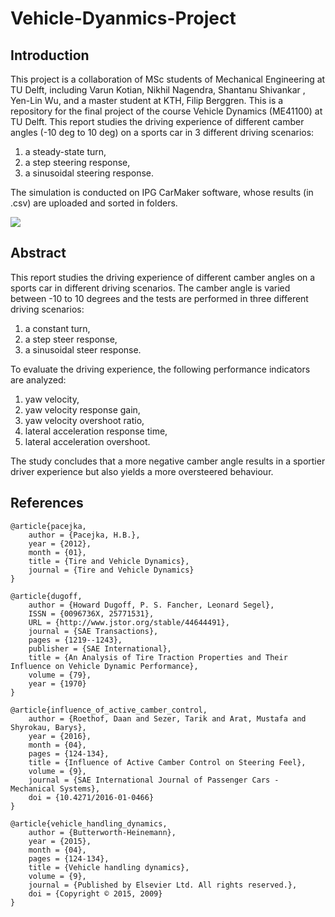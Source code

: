 # Vehicle-Dyanmics-Project

## Introduction

This project is a collaboration of MSc students of Mechanical Engineering at TU Delft, including Varun Kotian, Nikhil Nagendra, Shantanu Shivankar , Yen-Lin Wu, and a master student at KTH, Filip Berggren. 
This is a repository for the final project of the course Vehicle Dynamics (ME41100) at TU Delft.
This report studies the driving experience of different camber angles (-10 deg to 10 deg) on a sports car in 3 different driving scenarios: 
1. a steady-state turn,
2. a step steering response,
3. a sinusoidal steering response.

The simulation is conducted on IPG CarMaker software, whose results (in .csv) are uploaded and sorted in folders.

![](https://i.imgur.com/OAWb3Lv.png)

## Abstract

This report studies the driving experience of different camber angles on a sports car in different driving scenarios. The camber angle is varied between -10 to 10 degrees and the tests are performed in three different driving scenarios: 
1. a constant turn, 
2. a step steer response, 
3. a sinusoidal steer response.

To evaluate the driving experience, the following performance indicators are analyzed: 
1. yaw velocity, 
2. yaw velocity response gain, 
3. yaw velocity overshoot ratio,
4. lateral acceleration response time, 
5. lateral acceleration overshoot. 

The study concludes that a more negative camber angle results in a sportier driver experience but also yields a more oversteered behaviour. 


## References
```
@article{pacejka,
    author = {Pacejka, H.B.},
    year = {2012},
    month = {01},
    title = {Tire and Vehicle Dynamics},
    journal = {Tire and Vehicle Dynamics}
}

@article{dugoff,
    author = {Howard Dugoff, P. S. Fancher, Leonard Segel},
    ISSN = {0096736X, 25771531},
    URL = {http://www.jstor.org/stable/44644491},
    journal = {SAE Transactions},
    pages = {1219--1243},
    publisher = {SAE International},
    title = {An Analysis of Tire Traction Properties and Their Influence on Vehicle Dynamic Performance},
    volume = {79},
    year = {1970}
}

@article{influence_of_active_camber_control,
    author = {Roethof, Daan and Sezer, Tarik and Arat, Mustafa and Shyrokau, Barys},
    year = {2016},
    month = {04},
    pages = {124-134},
    title = {Influence of Active Camber Control on Steering Feel},
    volume = {9},
    journal = {SAE International Journal of Passenger Cars - Mechanical Systems},
    doi = {10.4271/2016-01-0466}
}

@article{vehicle_handling_dynamics,
    author = {Butterworth-Heinemann},
    year = {2015},
    month = {04},
    pages = {124-134},
    title = {Vehicle handling dynamics},
    volume = {9},
    journal = {Published by Elsevier Ltd. All rights reserved.},
    doi = {Copyright © 2015, 2009}
}
```